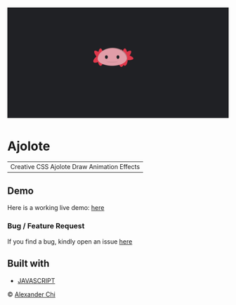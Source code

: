 # ![ajolote-draw](https://raw.githubusercontent.com/alexandercddev/ajolote-draw/master/src/assets/images/preview.jpg) 
# Ajolote
<table>
<tr>
<td> 
    Creative CSS Ajolote Draw Animation Effects
</td>
</tr>
</table>


## Demo
Here is a working live demo: [here](https://alexandercddev.github.io/ajolote-draw)

### Bug / Feature Request

If you find a bug, kindly open an issue [here](https://github.com/alexandercddev/ajolote-draw/issues/new)

## Built with 

- [JAVASCRIPT](https://developer.mozilla.org/es/docs/Web/JavaScript) 


© [Alexander Chi ](https://alexandercd.dev/)